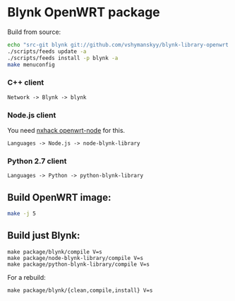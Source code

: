 # Blynk OpenWRT package

Build from source:

```bash
echo "src-git blynk git://github.com/vshymanskyy/blynk-library-openwrt.git" >> ./feeds.conf
./scripts/feeds update -a
./scripts/feeds install -p blynk -a
make menuconfig
```

### C++ client
```
Network -> Blynk -> blynk
```

### Node.js client
You need [nxhack openwrt-node](https://github.com/nxhack/openwrt-node-packages) for this.
```
Languages -> Node.js -> node-blynk-library
```

### Python 2.7 client
```
Languages -> Python -> python-blynk-library
```

## Build OpenWRT image:
```bash
make -j 5
```

## Build just Blynk:
```
make package/blynk/compile V=s
make package/node-blynk-library/compile V=s
make package/python-blynk-library/compile V=s
```

For a rebuild:
```
make package/blynk/{clean,compile,install} V=s
```
